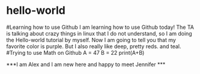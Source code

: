 # hello-world
#Learning how to use Github
I am learning how to use Github today!  The TA is talking about crazy things in linux that I do not understand, so I am doing the Hello-world tutorial by myself.
Now I am going to tell you that my favorite color is purple.  But I also really like deep, pretty reds. and teal.  
#Trying to use Math on Github
A = 47
B = 22
print(A+B)


***I am Alex and I am new here and happy to meet Jennifer ***
